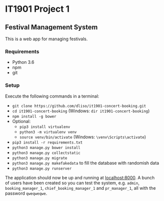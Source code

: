 # IT1901 Project 1
## Festival Management System

This is a web app for managing festivals.

### Requirements
- Python 3.6
- npm
- git

### Setup
Execute the following commands in a terminal:
- `git clone https://github.com/dliso/it1901-concert-booking.git`
- `cd it1901-concert-booking` (Windows: `dir it1901-concert-booking`)
- `npm install -g bower`
- Optional:
  - `pip3 install virtualenv`
  - `python3 -m virtualenv venv`
  - `source venv/bin/activate` (Windows: `\venv\Scripts\activate`)
- `pip3 install -r requirements.txt`
- `python3 manage.py bower install`
- `python3 manage.py collectstatic`
- `python3 manage.py migrate`
- `python3 manage.py makefakedata` to fill the database with randomish data
- `python3 manage.py runserver`

The application should now be up and running at [localhost:8000](http://localhost:8000).
A bunch of users have been created so you can test the system, e.g. `admin`, `booking_manager_1`, `chief_booking_manager_1` and `pr_manager_1`, all with the password `qweqweqwe`.
